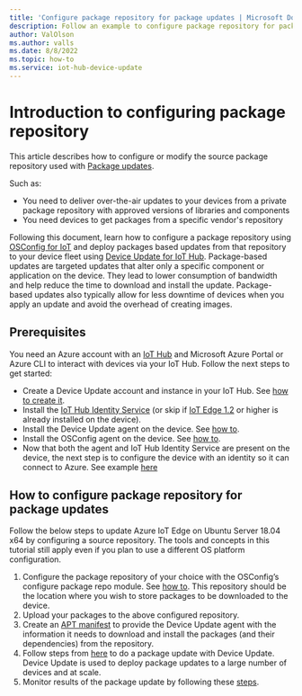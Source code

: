 ```yaml
---
title: 'Configure package repository for package updates | Microsoft Docs'
description: Follow an example to configure package repository for package updates.
author: ValOlson 
ms.author: valls
ms.date: 8/8/2022
ms.topic: how-to
ms.service: iot-hub-device-update
---
```

# Introduction to configuring package repository

This article describes how to configure or modify the source package repository used with [Package updates](device-update-ubuntu-agent.md).

Such as:
- You need to deliver over-the-air updates to your devices from a private package repository with approved versions of libraries and components
- You need devices to get packages from a specific vendor's repository

Following this document, learn how to configure a package repository using [OSConfig for IoT](https://docs.microsoft.com/azure/osconfig/overview-osconfig-for-iot) and deploy packages based updates from that repository to your device fleet using [Device Update for IoT Hub](understand-device-update.md). Package-based updates are targeted updates that alter only a specific component or application on the device. They lead to lower consumption of bandwidth and help reduce the time to download and install the update. Package-based updates also typically allow for less downtime of devices when you apply an update and avoid the overhead of creating images. 

## Prerequisites

You need an Azure account with an [IoT Hub](../iot-hub/iot-concepts-and-iot-hub.md) and Microsoft Azure Portal or Azure CLI to interact with devices via your IoT Hub. Follow the next steps to get started:
- Create a Device Update account and instance in your IoT Hub. See [how to create it](create-device-update-account.md).
- Install the [IoT Hub Identity Service](https://azure.github.io/iot-identity-service/installation.html) (or skip if [IoT Edge 1.2](https://docs.microsoft.com/azure/iot-edge/how-to-provision-single-device-linux-symmetric?view=iotedge-2020-11&preserve-view=true&tabs=azure-portal%2Cubuntu#install-iot-edge) or higher is already installed on the device).
- Install the Device Update agent on the device. See [how to](device-update-ubuntu-agent.md#manually-prepare-a-device).
- Install the OSConfig agent on the device. See [how to](https://docs.microsoft.com/azure/osconfig/howto-install?tabs=package#step-11-connect-a-device-to-packagesmicrosoftcom).
- Now that both the agent and IoT Hub Identity Service are present on the device, the next step is to configure the device with an identity so it can connect to Azure. See example [here](https://docs.microsoft.com/azure/osconfig/howto-install?tabs=package#job-2--connect-to-azure)

## How to configure package repository for package updates
Follow the below steps to update Azure IoT Edge on Ubuntu Server 18.04 x64 by configuring a source repository. The tools and concepts in this tutorial still apply even if you plan to use a different OS platform configuration.

1. Configure the package repository of your choice with the OSConfig’s configure package repo module. See [how to](https://docs.microsoft.com/azure/osconfig/howto-pmc?tabs=portal%2Csingle#example-1--specify-desired-package-sources). This repository should be the location where you wish to store packages to be downloaded to the device.
2. Upload your packages to the above configured repository.
3. Create an [APT manifest](device-update-apt-manifest.md) to provide the Device Update agent with the information it needs to download and install the packages (and their dependencies) from the repository.
4. Follow steps from [here](device-update-ubuntu-agent.md#prerequisites) to do a package update with Device Update. Device Update is used to deploy package updates to a large number of devices and at scale. 
5. Monitor results of the package update by following these [steps](device-update-ubuntu-agent.md#monitor-the-update-deployment).
